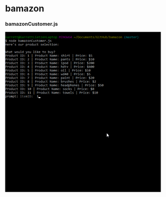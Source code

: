 # bamazon


### bamazonCustomer.js <br />


![Alt Text](https://github.com/glietzen/bamazon/blob/master/readmeGIFS/animation%201.gif)